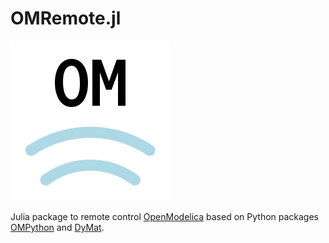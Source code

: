 # OMRemote.jl

![OMRemote logo](/resources/logo/RemoteOM.png)

Julia package to remote control [OpenModelica](https://www.openmodelica.org/)
based on Python packages [OMPython](https://github.com/OpenModelica/OMJulia.jl) and [DyMat](https://pypi.org/project/DyMat/).
